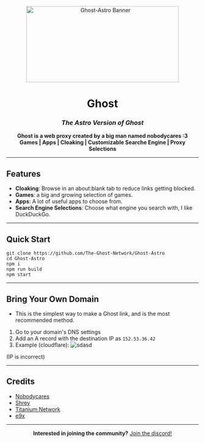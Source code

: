 <p align="center">
  <img src="https://placehold.co/400x200?text=Ghost%20Proxy%20Banner%20:3" alt="Ghost-Astro Banner" width="400px" height="200px" />
</p>

<h1 align="center"><strong>Ghost</strong></h1>
<h3 align="center"><em>The Astro Version of Ghost</em></h3>

<p align="center">
  <strong>Ghost is a web proxy created by a big man named nobodycares :3</strong><br>
  <strong>Games | Apps | Cloaking | Customizable Searche Engine | Proxy Selections</strong>
</p>

---

##  **Features**

- **Cloaking**: Browse in an about:blank tab to reduce links getting blocked.  
- **Games**: a big and growing selection of games.  
- **Apps**: A lot of useful apps to choose from.  
- **Search Engine Selections**: Choose what engine you search with, I like DuckDuckGo.  

---

## **Quick Start**

<pre><code>git clone https://github.com/The-Ghost-Network/Ghost-Astro
cd Ghost-Astro
npm i
npm run build
npm start
</code></pre>

---

## **Bring Your Own Domain**

- This is the simplest way to make a Ghost link, and is the most recommended method.
1. Go to your domain's DNS settings
2. Add an A record with the destination IP as `152.53.36.42`
3. Example (cloudflare):
![sdasd](https://media.discordapp.net/attachments/1237211181823954985/1344885883509276672/image.webp?ex=67c28a15&is=67c13895&hm=8e412ad41accd16d7d997308065cd2e40b21bff980ec5cf12f25a78b383c74fc&=&format=webp&width=1180&height=98)

(IP is incorrect)

---

## **Credits**

- [Nobodycares](https://github.com/Nobodycares-lo)  
- [Shrey](https://github.com/Shrey719)  
- [Titanium Network](https://github.com/TitaniumNetwork-dev)  
- [e9x](https://github.com/e9x)  

---

<p align="center">
  <strong>Interested in joining the community?</strong> <a href=https://discord.gg/rNxJ95NpWN>Join the discord!</a>
</p>
